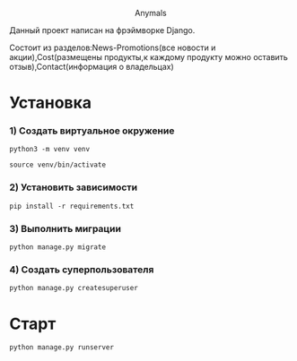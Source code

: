 
 <p><center>Anymals </center></p>

Данный проект написан на фрэймворке Django.

Состоит из разделов:News-Promotions(все новости и акции),Cost(размещены продукты,к каждому продукту можно оставить отзыв),Contact(информация о владельцах)


# Установка

### 1) Создать виртуальное окружение
    python3 -m venv venv

    source venv/bin/activate

### 2) Установить зависимости

    pip install -r requirements.txt

### 3) Выполнить миграции

    python manage.py migrate    

### 4) Создать суперпользователя

    python manage.py createsuperuser

# Старт

    python manage.py runserver
